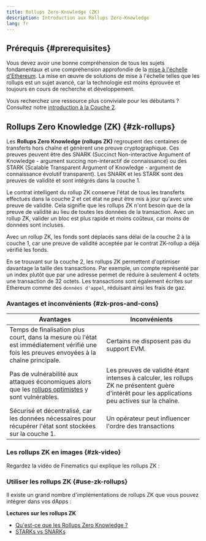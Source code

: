 ```yaml
---
title: Rollups Zero-Knowledge (ZK)
description: Introduction aux Rollups Zero-Knowledge
lang: fr
---
```


## Prérequis {#prerequisites}

Vous devez avoir une bonne compréhension de tous les sujets fondamentaux et une compréhension approfondie de la [mise à l'échelle d'Ethereum](/developers/docs/scaling/). La mise en œuvre de solutions de mise à l'échelle telles que les rollups est un sujet avancé, car la technologie est moins éprouvée et toujours en cours de recherche et développement.

Vous recherchez une ressource plus conviviale pour les débutants ? Consultez notre [introduction à la Couche 2](/layer-2/).

## Rollups Zero Knowledge (ZK) {#zk-rollups}

Les **Rollups Zero Knowledge (rollups ZK)** regroupent des centaines de transferts hors chaîne et génèrent une preuve cryptographique. Ces preuves peuvent être des SNARK (Succinct Non-interactive Argument of Knowledge - argument succing non-interactif de connaissance) ou des STARK (Scalable Transparent Argument of Knowledge - argument de connaissance évolutif transparent). Les SNARK et les STARK sont des preuves de validité et sont intégrés dans la couche 1.

Le contrat intelligent du rollup ZK conserve l'état de tous les transferts effectués dans la couche 2 et cet état ne peut être mis à jour qu'avec une preuve de validité. Cela signifie que les rollups ZK n'ont besoin que de la preuve de validité au lieu de toutes les données de la transaction. Avec un rollup ZK, valider un bloc est plus rapide et moins coûteux, car moins de données sont incluses.

Avec un rollup ZK, les fonds sont déplacés sans délai de la couche 2 à la couche 1, car une preuve de validité acceptée par le contrat ZK-rollup a déjà vérifié les fonds.

En se trouvant sur la couche 2, les rollups ZK permettent d'optimiser davantage la taille des transactions. Par exemple, un compte représenté par un index plutôt que par une adresse permet de réduire à seulement 4 octets une transaction de 32 octets. Les transactions sont également écrites sur Ethereum comme des `données d'appel`, réduisant ainsi les frais de gaz.

### Avantages et inconvénients {#zk-pros-and-cons}

| Avantages                                                                                                                                  | Inconvénients                                                                                                                                    |
| ------------------------------------------------------------------------------------------------------------------------------------------ | ------------------------------------------------------------------------------------------------------------------------------------------------ |
| Temps de finalisation plus court, dans la mesure où l'état est immédiatement vérifié une fois les preuves envoyées à la chaîne principale. | Certains ne disposent pas du support EVM.                                                                                                        |
| Pas de vulnérabilité aux attaques économiques alors que les [rollups optimistes](#optimistic-pros-and-cons) y sont vulnérables.            | Les preuves de validité étant intenses à calculer, les rollups ZK ne présentent guère d'intérêt pour les applications peu actives sur la chaîne. |
| Sécurisé et décentralisé, car les données nécessaires pour récupérer l'état sont stockées sur la couche 1.                                 | Un opérateur peut influencer l'ordre des transactions                                                                                            |

### Les rollups ZK en images {#zk-video}

Regardez la vidéo de Finematics qui explique les rollups ZK :

<YouTube id="7pWxCklcNsU" start="406" />

### Utiliser les rollups ZK {#use-zk-rollups}

Il existe un grand nombre d'implémentations de rollups ZK que vous pouvez intégrer dans vos dApps :

<RollupProductDevDoc rollupType="zk" />

**Lectures sur les rollups ZK**

- [Qu'est-ce que les Rollups Zero Knowledge ?](https://coinmarketcap.com/alexandria/glossary/zero-knowledge-rollups)
- [STARKs vs SNARKs](https://consensys.net/blog/blockchain-explained/zero-knowledge-proofs-starks-vs-snarks/)
